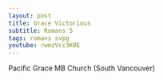 ```yaml
---
layout: post
title: Grace Victorious
subtitle: Romans 5
tags: romans svpg
youtube: rwmzVcc3K0E
---
```

Pacific Grace MB Church (South Vancouver)
